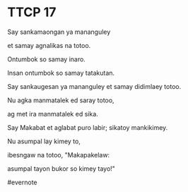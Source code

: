 # TTCP 17

Say sankamaongan ya mananguley

et samay agnalikas na totoo.

Ontumbok so samay inaro.

Insan ontumbok so samay tatakutan.

Say sankaugesan ya mananguley et samay didimlaey totoo.

Nu agka manmatalek ed saray totoo,

ag met ira manmatalek ed sika.

Say Makabat et aglabat puro labir; sikatoy mankikimey.

Nu asumpal lay kimey to,

ibesngaw na totoo, "Makapakelaw:

asumpal tayon bukor so kimey tayo!"

\#evernote

